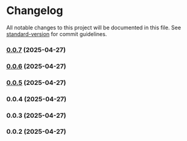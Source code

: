 # Changelog

All notable changes to this project will be documented in this file. See [standard-version](https://github.com/conventional-changelog/standard-version) for commit guidelines.

### [0.0.7](https://github.com/Luciferstrike123/Nest-Beginner/compare/v0.0.6...v0.0.7) (2025-04-27)

### [0.0.6](https://github.com/Luciferstrike123/Nest-Beginner/compare/v0.0.5...v0.0.6) (2025-04-27)

### [0.0.5](https://github.com/Luciferstrike123/Nest-Beginner/compare/v0.0.4...v0.0.5) (2025-04-27)

### 0.0.4 (2025-04-27)

### 0.0.3 (2025-04-27)

### 0.0.2 (2025-04-27)
